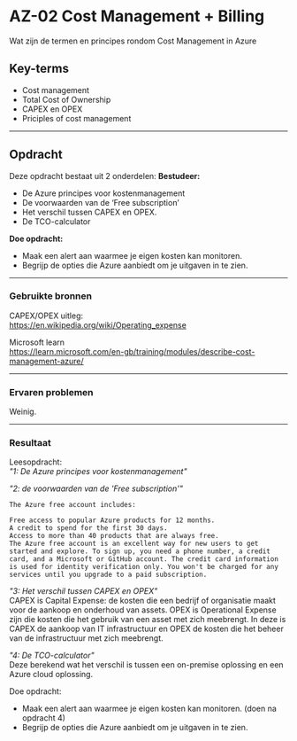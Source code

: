 # AZ-02 Cost Management + Billing
Wat zijn de termen en principes rondom Cost Management in Azure

## Key-terms
- Cost management
- Total Cost of Ownership
- CAPEX en OPEX
- Priciples of cost management
___
## Opdracht
Deze opdracht bestaat uit 2 onderdelen:
**Bestudeer:**  
- De Azure principes voor kostenmanagement
- De voorwaarden van de ‘Free subscription’
- Het verschil tussen CAPEX en OPEX.
- De TCO-calculator

**Doe opdracht:**
- Maak een alert aan waarmee je eigen kosten kan monitoren.
- Begrijp de opties die Azure aanbiedt om je uitgaven in te zien.
___
### Gebruikte bronnen
CAPEX/OPEX uitleg:   
https://en.wikipedia.org/wiki/Operating_expense

Microsoft learn  
https://learn.microsoft.com/en-gb/training/modules/describe-cost-management-azure/
___
### Ervaren problemen
Weinig.
___
### Resultaat
Leesopdracht:  
*"1: De Azure principes voor kostenmanagement"* 

*"2: de voorwaarden van de 'Free subscription'"*
```
The Azure free account includes:

Free access to popular Azure products for 12 months.
A credit to spend for the first 30 days.
Access to more than 40 products that are always free.
The Azure free account is an excellent way for new users to get started and explore. To sign up, you need a phone number, a credit card, and a Microsoft or GitHub account. The credit card information is used for identity verification only. You won't be charged for any services until you upgrade to a paid subscription.
```

*"3: Het verschil tussen CAPEX en OPEX"*  
CAPEX is Capital Expense: de kosten die een bedrijf of organisatie maakt voor de aankoop en onderhoud van assets.
OPEX is Operational Expense zijn die kosten die het gebruik van een asset met zich meebrengt. 
In deze is CAPEX de aankoop van IT infrastructuur en OPEX de kosten die het beheer van de infrastructuur met zich meebrengt.

*"4: De TCO-calculator"*  
Deze berekend wat het verschil is tussen een on-premise oplossing en een Azure cloud oplossing.

Doe opdracht:
- Maak een alert aan waarmee je eigen kosten kan monitoren. (doen na opdracht 4)
- Begrijp de opties die Azure aanbiedt om je uitgaven in te zien.

